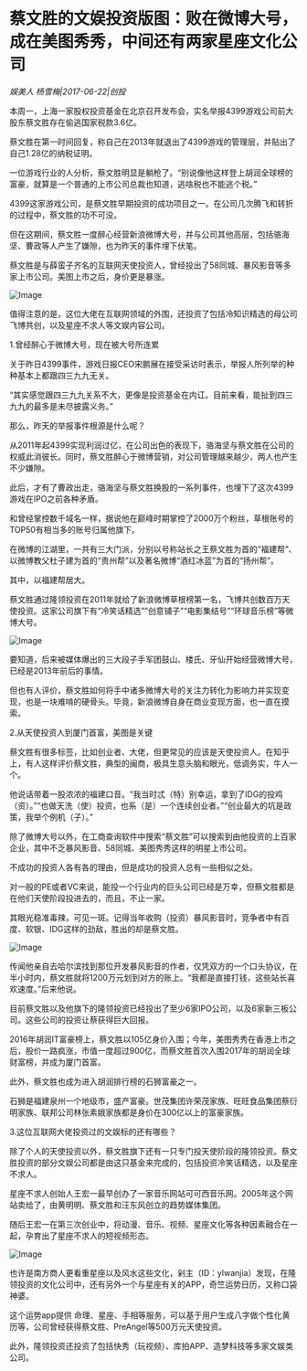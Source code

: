 # 蔡文胜的文娱投资版图：败在微博大号，成在美图秀秀，中间还有两家星座文化公司

*娱美人 杨雪梅|2017-06-22|创投*

本周一，上海一家股权投资基金在北京召开发布会，实名举报4399游戏公司前大股东蔡文胜存在偷逃国家税款3.6亿。

蔡文胜在第一时间回复，称自己在2013年就退出了4399游戏的管理层，并贴出了自己1.28亿的纳税证明。

一位游戏行业的人分析，蔡文胜明显是躺枪了。“别说像他这样登上胡润全球榜的富豪，就算是一个普通的上市公司总裁也知道，逃啥税也不能逃个税。”

4399这家游戏公司，是蔡文胜早期投资的成功项目之一。在公司几次腾飞和转折的过程中，蔡文胜的功不可没。

但在这期间，蔡文胜一度醉心经营新浪微博大号，并与公司其他高层，包括骆海坚、曹政等人产生了嫌隙，也为昨天的事件埋下伏笔。

蔡文胜是与薛蛮子齐名的互联网天使投资人，曾经投出了58同城、暴风影音等多家上市公司。美图上市之后，身价更是暴涨。

![Image](http://si1.go2yd.com/get-image/0EQDIPcrpjs)

值得注意的是，这位大佬在互联网领域的外围，还投资了包括冷知识精选的母公司飞博共创，以及星座不求人等文娱内容公司。

1.曾经醉心于微博大号，现在被大号所连累

关于昨日4399事件，游戏日报CEO宋鹏展在接受采访时表示，举报人所列举的种种基本上都跟四三九九无关。

“其实感觉跟四三九九关系不大，更像是投资基金在内讧。目前来看，能扯到四三九九的最多是未尽披露义务。”

那么，昨天的举报事件根源是什么呢？

从2011年起4399实现利润过亿，在公司出色的表现下，骆海坚与蔡文胜在公司的权威此消彼长。同时，蔡文胜醉心于微博营销，对公司管理越来越少，两人也产生不少嫌隙。

此后，才有了曹政出走，骆海坚与蔡文胜换股的一系列事件，也埋下了这次4399游戏在IPO之前各种矛盾。

和曾经掌控数千域名一样，据说他在巅峰时期掌控了2000万个粉丝，草根账号的TOP50有相当多的账号归属他旗下。

在微博的江湖里，一共有三大门派，分别以号称站长之王蔡文胜为首的“福建帮”、以微博教父杜子建为首的“贵州帮”以及著名微博“酒红冰蓝”为首的“扬州帮”。

其中，以福建帮居大。

蔡文胜通过隆领投资在2011年就给了新浪微博草根榜第一名，飞博共创数百万天使投资。这家公司旗下有“冷笑话精选””创意铺子”“电影集结号”“环球音乐榜”等微博大号。

![Image](http://si1.go2yd.com/get-image/0EQDIK6MFhg)

要知道，后来被媒体爆出的三大段子手军团鼓山、楼氏、牙仙开始经营微博大号，已经是2013年前后的事情。

但也有人评价，蔡文胜如何将手中诸多微博大号的关注力转化为影响力并实现变现，也是一块难啃的硬骨头。毕竟，新浪微博自身在商业变现方面，也一直在摸索。

2.从天使投资人到厦门首富，美图是关键

蔡文胜有很多标签，比如创业者、大佬，但更常见的应该是天使投资人。在知乎上，有人这样评价蔡文胜，典型的闽商，极具生意头脑和眼光，低调务实，牛人一个。

他说话带着一股浓浓的福建口音。“我当时忒（特）别幸运，拿到了IDG的投鸡（资）。”“也做天洗（使）投资，也系（是）一个连续创业者。”“创业最大的坑是政策，我举个例机（子）。”

除了微博大号以外，在工商查询软件中搜索“蔡文胜”可以搜索到由他投资的上百家企业，其中不乏暴风影音、58同城、美图秀秀这样的明星上市公司。

不成功的投资人各有各的理由，但是成功的投资人总有一些相似之处。

对一般的PE或者VC来说，能投一个行业内的巨头公司已经是万幸，但蔡文胜都是在他们天使阶段投进去的，而且，不止一家。

其眼光稳准毒辣，可见一斑。记得当年收购（投资）暴风影音时，竞争者中有百度、软银、IDG这样的劲敌，胜出的却是蔡文胜。

![Image](http://si1.go2yd.com/get-image/0EQDIIj995U)

传闻他亲自去哈尔滨找到那位开发暴风影音的作者，仅凭双方的一个口头协议，在半小时内，蔡文胜就将1200万元划到对方的账上。“我都是直接打钱，这些站长喜欢速度。”后来他说。

目前蔡文胜以及他旗下的隆领投资已经投出了至少6家IPO公司，以及6家新三板公司。这些公司的投资让蔡获得巨大回报。

2016年胡润IT富豪榜上，蔡文胜以105亿身价入围；今年，美图秀秀在香港上市之后，股价一路疯涨，市值一度超过900亿，而蔡文胜首次入围2017年的胡润全球财富榜，并成为厦门首富。

此外，蔡文胜也成为进入胡润排行榜的石狮富豪之一。

石狮是福建泉州一个地级市，盛产富豪。世茂集团许荣茂家族、旺旺食品集团蔡衍明家族、联邦公司林张素娥家族都是身价在300亿以上的富豪家族。

3.这位互联网大佬投资过的文娱标的还有哪些？

除了个人的天使投资以外，蔡文胜旗下还有一只专门投天使阶段的隆领投资。蔡文胜投资的部分文娱公司都是由这只基金来完成的，包括投资冷笑话精选，以及星座不求人。

星座不求人创始人王宏一最早创办了一家音乐网站可可西音乐网。2005年这个网站卖给了，由黄明明、蔡文胜和汪东风创立的趋势媒体集团。

随后王宏一在第三次创业中，将动漫、音乐、视频、星座文化等各种因素融合在一起，孕育出了星座不求人的短视频形态。

![Image](http://si1.go2yd.com/get-image/0EQDIMstirI)

也许是南方商人更看重星座以及风水这些文化，剁主（ID：ylwanjia）发现，在隆领投资的文化公司中，还有另外一个与星座有关的APP，奇竺运势日历，又称口袋神婆。

这个运势app提供 命理、星座、手相等服务，可以基于用户生成八字做个性化黄历等，公司曾经获得蔡文胜、PreAngel等500万元天使投资。

此外，隆领投资还投资了包括快秀（玩视频）、库拍APP、造梦科技等多家文娱类公司。

